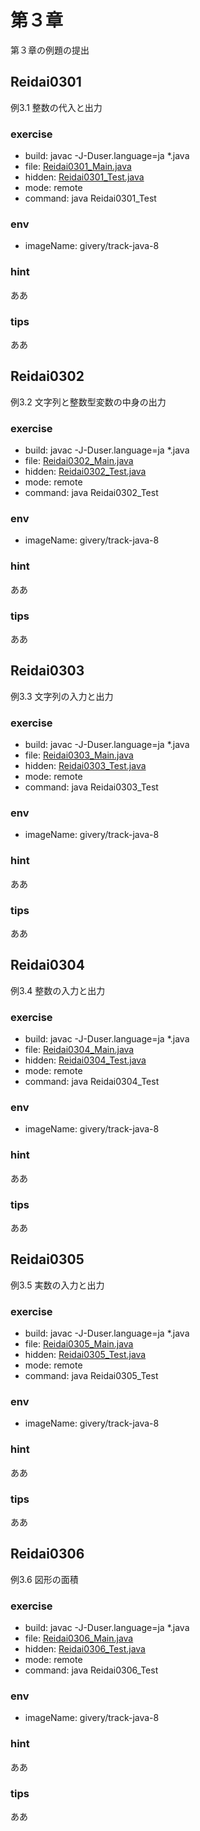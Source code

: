 # 第３章
第３章の例題の提出

## Reidai0301

例3.1 整数の代入と出力


### exercise

- build: javac -J-Duser.language=ja *.java
- file: [Reidai0301_Main.java](./chapter3/Reidai0301_Main_debug.java)
- hidden: [Reidai0301_Test.java](./chapter3/Reidai0301_Test.java)
- mode: remote
- command: java Reidai0301_Test

### env

- imageName: givery/track-java-8

### hint
ああ

### tips
ああ

## Reidai0302

例3.2 文字列と整数型変数の中身の出力


### exercise

- build: javac -J-Duser.language=ja *.java
- file: [Reidai0302_Main.java](./chapter3/Reidai0302_Main_debug.java)
- hidden: [Reidai0302_Test.java](./chapter3/Reidai0302_Test.java)
- mode: remote
- command: java Reidai0302_Test

### env

- imageName: givery/track-java-8

### hint
ああ

### tips
ああ

## Reidai0303

例3.3 文字列の入力と出力


### exercise

- build: javac -J-Duser.language=ja *.java
- file: [Reidai0303_Main.java](./chapter3/Reidai0303_Main_debug.java)
- hidden: [Reidai0303_Test.java](./chapter3/Reidai0303_Test.java)
- mode: remote
- command: java Reidai0303_Test

### env

- imageName: givery/track-java-8

### hint
ああ

### tips
ああ

## Reidai0304

例3.4 整数の入力と出力


### exercise

- build: javac -J-Duser.language=ja *.java
- file: [Reidai0304_Main.java](./chapter3/Reidai0304_Main_debug.java)
- hidden: [Reidai0304_Test.java](./chapter3/Reidai0304_Test.java)
- mode: remote
- command: java Reidai0304_Test

### env

- imageName: givery/track-java-8

### hint
ああ

### tips
ああ

## Reidai0305

例3.5 実数の入力と出力


### exercise

- build: javac -J-Duser.language=ja *.java
- file: [Reidai0305_Main.java](./chapter3/Reidai0305_Main_debug.java)
- hidden: [Reidai0305_Test.java](./chapter3/Reidai0305_Test.java)
- mode: remote
- command: java Reidai0305_Test

### env

- imageName: givery/track-java-8

### hint
ああ

### tips
ああ

## Reidai0306

例3.6 図形の面積


### exercise

- build: javac -J-Duser.language=ja *.java
- file: [Reidai0306_Main.java](./chapter3/Reidai0306_Main_debug.java)
- hidden: [Reidai0306_Test.java](./chapter3/Reidai0306_Test.java)
- mode: remote
- command: java Reidai0306_Test

### env

- imageName: givery/track-java-8

### hint
ああ

### tips
ああ